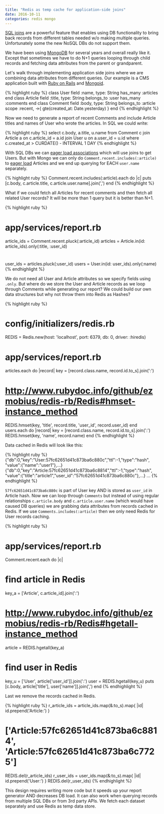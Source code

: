 ```yaml
---
title: "Redis as temp cache for application-side joins"
date: 2016-10-11
categories: redis mongo
---
```


[SQL joins](http://www.w3schools.com/sql/sql_join.asp) are a powerful feature that enables using DB functionality to bring back records from different tables needed w/o making multiple queries.  Unfortunately some the new NoSQL DBs do not support them.

We have been using [MongoDB](http://mongodb.com) for several years and overall really like it.  Except that sometimes we have to do N+1 queries looping through child records and fetching data attributes from the parent or grandparent.  

Let's walk through implementing application side joins where we are combining data attributes from different queries.  Our example is a CMS application built with [Ruby on Rails](http://rubyonrails.org/) and [Mongoid](https://github.com/mongodb/mongoid).

{% highlight ruby %}
class User
  field :name, type: String
  has_many :articles
end
class Article
  field :title, type: String
  belongs_to :user
  has_many :comments
end
class Comment
  field :body, type: String
  belongs_to :article
  scope :recent, ->{ gte(created_at: Date.yesterday)  }
end
{% endhighlight %}

Now we need to generate a report of recent Comments and include Article titles and names of User who wrote the articles.  In SQL we could write:

{% highlight ruby %}
select
c.body, a.title, u.name
from Comment c
join Article a on c.article_id = a.id
join User u on a.user_id = u.id
where c.created_at > CURDATE() - INTERVAL 1 DAY
{% endhighlight %}

With SQL DBs we can [eager load associations](http://guides.rubyonrails.org/active_record_querying.html#eager-loading-associations) which will use joins to get Users.  But with Mongo we can only do `Comment.recent.includes(:article)` to [eager load](http://www.rubydoc.info/github/mongoid/mongoid/Mongoid%2FCriteria%3Aincludes) Articles and we end up querying for EACH `user.name` separately.  

{% highlight ruby %}
Comment.recent.includes(:article).each do |c|
  puts [c.body, c.article.title, c.article.user.name].join(',')
end
{% endhighlight %}

What if we could fetch all Articles for recent comments and then fetch all related User records?  It will be more than 1 query but it is better than N+1.  

{% highlight ruby %}
# app/services/report.rb
article_ids = Comment.recent.pluck(:article_id)
articles = Article.in(id: article_ids).only(:title, :user_id)
#
user_ids = articles.pluck(:user_id)
users = User.in(id: user_ids).only(:name)
{% endhighlight %}

We do not need all User and Article attributes so we specify fields using `.only`.  But where do we store the User and Article records as we loop through Comments while generating our report?  We could build our own data structures but why not throw them into Redis as Hashes?

{% highlight ruby %}
# config/initializers/redis.rb
REDIS = Redis.new(host: 'localhost', port: 6379, db: 0, driver: :hiredis)
# app/services/report.rb
articles.each do |record|
  key = [record.class.name, record.id.to_s].join(':')
  # http://www.rubydoc.info/github/ezmobius/redis-rb/Redis#hmset-instance_method
  REDIS.hmset(key, 'title', record.title, 'user_id', record.user_id)
end
users.each do |record|
  key = [record.class.name, record.id.to_s].join(':')
  REDIS.hmset(key, 'name', record.name)
end
{% endhighlight %}

Data cached in Redis will look like this:

{% highlight ruby %}
{"db":0,"key":"User:57fc62651d41c873ba6c880c","ttl":-1,"type":"hash",
"value":{"name":"user1"},...}
{"db":0,"key":"Article:57fc62651d41c873ba6c8814","ttl":-1,"type":"hash",
"value":{"title":"article1","user_id":"57fc62651d41c873ba6c880c"},...}
...
{% endhighlight %}

`57fc62651d41c873ba6c880c` is part of User key AND is stored as `user_id` in Article hash. Now we can loop through `Comments` but instead of using regular relationships `c.article.body` and `c.article.user.name` (which would have caused DB queries) we are grabbing data attributes from records cached in Redis.  If we use `Comments.includes(:article)` then we only need Redis for User records caching.  

{% highlight ruby %}
# app/services/report.rb
Comment.recent.each do |c|
  # find article in Redis
  key_a = ['Article', c.article_id].join(':')
  # http://www.rubydoc.info/github/ezmobius/redis-rb/Redis#hgetall-instance_method
  article = REDIS.hgetall(key_a)
  # find user in Redis
  key_u = ['User', article['user_id']].join(':')
  user = REDIS.hgetall(key_u)
  puts [c.body, article['title'], user['name']].join(',')
end
{% endhighlight %}

Last we remove the records cached in Redis.  

{% highlight ruby %}
r_article_ids = article_ids.map(&:to_s).map{ |id| id.prepend('Article:') }
# ['Article:57fc62651d41c873ba6c8814', 'Article:57fc62651d41c873ba6c7725']
REDIS.del(r_article_ids)
r_user_ids = user_ids.map(&:to_s).map{ |id| id.prepend('User:') }
REDIS.del(r_user_ids)
{% endhighlight %}

This design requires writing more code but it speeds up your report generator AND decreases DB load.  It can also work when querying records from multiple SQL DBs or from 3rd party APIs.  We fetch each dataset separately and use Redis as temp data store.
